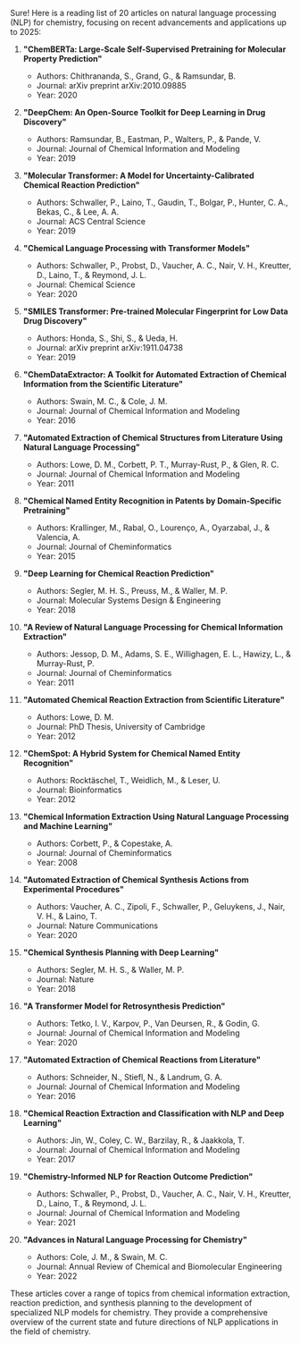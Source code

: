 Sure! Here is a reading list of 20 articles on natural language processing (NLP) for chemistry, focusing on recent advancements and applications up to 2025:

1. **"ChemBERTa: Large-Scale Self-Supervised Pretraining for Molecular Property Prediction"**
   - Authors: Chithrananda, S., Grand, G., & Ramsundar, B.
   - Journal: arXiv preprint arXiv:2010.09885
   - Year: 2020

2. **"DeepChem: An Open-Source Toolkit for Deep Learning in Drug Discovery"**
   - Authors: Ramsundar, B., Eastman, P., Walters, P., & Pande, V.
   - Journal: Journal of Chemical Information and Modeling
   - Year: 2019

3. **"Molecular Transformer: A Model for Uncertainty-Calibrated Chemical Reaction Prediction"**
   - Authors: Schwaller, P., Laino, T., Gaudin, T., Bolgar, P., Hunter, C. A., Bekas, C., & Lee, A. A.
   - Journal: ACS Central Science
   - Year: 2019

4. **"Chemical Language Processing with Transformer Models"**
   - Authors: Schwaller, P., Probst, D., Vaucher, A. C., Nair, V. H., Kreutter, D., Laino, T., & Reymond, J. L.
   - Journal: Chemical Science
   - Year: 2020

5. **"SMILES Transformer: Pre-trained Molecular Fingerprint for Low Data Drug Discovery"**
   - Authors: Honda, S., Shi, S., & Ueda, H.
   - Journal: arXiv preprint arXiv:1911.04738
   - Year: 2019

6. **"ChemDataExtractor: A Toolkit for Automated Extraction of Chemical Information from the Scientific Literature"**
   - Authors: Swain, M. C., & Cole, J. M.
   - Journal: Journal of Chemical Information and Modeling
   - Year: 2016

7. **"Automated Extraction of Chemical Structures from Literature Using Natural Language Processing"**
   - Authors: Lowe, D. M., Corbett, P. T., Murray-Rust, P., & Glen, R. C.
   - Journal: Journal of Chemical Information and Modeling
   - Year: 2011

8. **"Chemical Named Entity Recognition in Patents by Domain-Specific Pretraining"**
   - Authors: Krallinger, M., Rabal, O., Lourenço, A., Oyarzabal, J., & Valencia, A.
   - Journal: Journal of Cheminformatics
   - Year: 2015

9. **"Deep Learning for Chemical Reaction Prediction"**
   - Authors: Segler, M. H. S., Preuss, M., & Waller, M. P.
   - Journal: Molecular Systems Design & Engineering
   - Year: 2018

10. **"A Review of Natural Language Processing for Chemical Information Extraction"**
    - Authors: Jessop, D. M., Adams, S. E., Willighagen, E. L., Hawizy, L., & Murray-Rust, P.
    - Journal: Journal of Cheminformatics
    - Year: 2011

11. **"Automated Chemical Reaction Extraction from Scientific Literature"**
    - Authors: Lowe, D. M.
    - Journal: PhD Thesis, University of Cambridge
    - Year: 2012

12. **"ChemSpot: A Hybrid System for Chemical Named Entity Recognition"**
    - Authors: Rocktäschel, T., Weidlich, M., & Leser, U.
    - Journal: Bioinformatics
    - Year: 2012

13. **"Chemical Information Extraction Using Natural Language Processing and Machine Learning"**
    - Authors: Corbett, P., & Copestake, A.
    - Journal: Journal of Cheminformatics
    - Year: 2008

14. **"Automated Extraction of Chemical Synthesis Actions from Experimental Procedures"**
    - Authors: Vaucher, A. C., Zipoli, F., Schwaller, P., Geluykens, J., Nair, V. H., & Laino, T.
    - Journal: Nature Communications
    - Year: 2020

15. **"Chemical Synthesis Planning with Deep Learning"**
    - Authors: Segler, M. H. S., & Waller, M. P.
    - Journal: Nature
    - Year: 2018

16. **"A Transformer Model for Retrosynthesis Prediction"**
    - Authors: Tetko, I. V., Karpov, P., Van Deursen, R., & Godin, G.
    - Journal: Journal of Chemical Information and Modeling
    - Year: 2020

17. **"Automated Extraction of Chemical Reactions from Literature"**
    - Authors: Schneider, N., Stiefl, N., & Landrum, G. A.
    - Journal: Journal of Chemical Information and Modeling
    - Year: 2016

18. **"Chemical Reaction Extraction and Classification with NLP and Deep Learning"**
    - Authors: Jin, W., Coley, C. W., Barzilay, R., & Jaakkola, T.
    - Journal: Journal of Chemical Information and Modeling
    - Year: 2017

19. **"Chemistry-Informed NLP for Reaction Outcome Prediction"**
    - Authors: Schwaller, P., Probst, D., Vaucher, A. C., Nair, V. H., Kreutter, D., Laino, T., & Reymond, J. L.
    - Journal: Journal of Chemical Information and Modeling
    - Year: 2021

20. **"Advances in Natural Language Processing for Chemistry"**
    - Authors: Cole, J. M., & Swain, M. C.
    - Journal: Annual Review of Chemical and Biomolecular Engineering
    - Year: 2022

These articles cover a range of topics from chemical information extraction, reaction prediction, and synthesis planning to the development of specialized NLP models for chemistry. They provide a comprehensive overview of the current state and future directions of NLP applications in the field of chemistry.